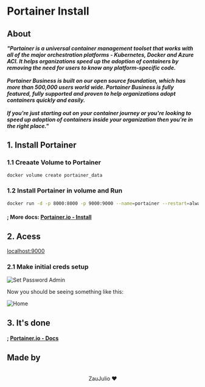 # Portainer Install

## About

___"Portainer is a universal container management toolset that works with all of the major orchestration platforms - Kubernetes, Docker and Azure ACI. It helps organizations speed up the adoption of containers by removing the need for users to know any platform-specific code. <br/> <br/>
Portainer Business is built on our open source foundation, which has more than 500,000 users world wide. Portainer Business is fully featured, fully supported and proven to help organizations adopt containers quickly and easily. <br/> <br/>
If you're just starting out on your container journey or you're looking to speed up adoption of containers inside your organization then you're in the right place."___

## 1. Install Portainer

### 1.1 Creaate Volume to Portainer

```sh
docker volume create portainer_data
```

### 1.2 Install Portainer in volume and Run

```sh
docker run -d -p 8000:8000 -p 9000:9000 --name=portainer --restart=always -v /var/run/docker.sock:/var/run/docker.sock -v portainer_data:/data portainer/portainer
```

#### ; More docs: [Portainer.io - Install](https://documentation.portainer.io/v2.0/deploy/ceinstalldocker/)

## 2. Acess

[localhost:9000](http://localhost:9000)

### 2.1 Make initial creds setup

![Set Password Admin](https://documentation.portainer.io/v2.0/deploy/assets/initial-1.png)

Now you should be seeing something like this:

![Home](https://i.imgur.com/XBPKwPI.png)

## 3. It's done

#### ; [Portainer.io - Docs](https://documentation.portainer.io/)

## Made by

<p align="center">
  <br />
  ZauJulio ❤️
  <br />
</p>
